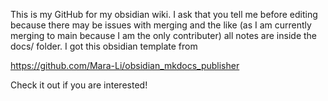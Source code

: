 This is my GitHub for my obsidian wiki. I ask that you tell me before editing because there may be issues with merging and the like (as I am currently merging to main because I am the only contributer) all notes are inside the docs/ folder. I got this obsidian template from 

https://github.com/Mara-Li/obsidian_mkdocs_publisher

Check it out if you are interested!